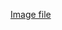 [Image file](https://github.com/bhagwatakash2001/ReactJs-Projects/blob/main/CountersLetsCount/Counters(1).png)
```
